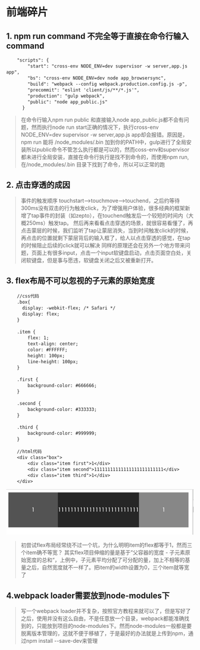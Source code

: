 # 前端碎片

## 1. npm run command 不完全等于直接在命令行输入command
```
    "scripts": {
        "start": "cross-env NODE_ENV=dev supervisor -w server,app.js app",
        "bs": "cross-env NODE_ENV=dev node app_browsersync",
        "build": "webpack --config webpack.production.config.js -p",
        "precommit": "eslint 'client/js/**/*.js'",
        "production": "gulp webpack",
        "public": "node app_public.js"
      }
```

> 在命令行输入npm run public 和直接输入node app_public.js都不会有问题，然而执行node run start正确的情况下，执行cross-env NODE_ENV=dev supervisor -w server,app.js app却会报错。原因是，npm run 能将 /node_modules/.bin 加到你的PATH中，gulp进行了全局安装所以public命令不管怎么执行都是可以的，然而coss-env和supervisor都未进行全局安装，直接在命令行执行是找不到命令的，而使用npm run, 在/node_modules/.bin 目录下找到了命令，所以可以正常的跑

## 2. 点击穿透的成因
> 事件的触发顺序 touchstart-->touchmove-->touchend，之后约等待300ms没有双击的行为触发click，为了增强用户体验，很多经典的框架新增了tap事件的封装（如zepto），在touchend触发后一个较短的时间内（大概250ms）触发tap。
> 然后再来看看点击穿透的场景，就很容易看懂了，再点击蒙层的时候，我们监听了tap让蒙层消失，当到时间触发click的时候，再点击的位置就剩下蒙层背后的输入框了，给人以点击穿透的感觉，在tap的时候阻止后续的click就可以解决
> 同样的原理还会在另外一个地方带来问题，页面上有很多input，点击一个input软键盘启动，点击页面空白处，关闭软键盘，但是事与愿违，软键盘关闭之后又被重新打开。


## 3. flex布局不可以忽视的子元素的原始宽度
```
    //css代码
    .box{
      display: -webkit-flex; /* Safari */
      display: flex;
    }

    .item {
        flex: 1;
        text-align: center;
        color: #FFFFFF;
        height: 100px;
        line-height: 100px;
    }

    .first {
        background-color: #666666;
    }

    .second {
        background-color: #333333;
    }

    .third {
        background-color: #999999;
    }

    //html代码
    <div class="box">
        <div class="item first">1</div>
        <div class="item second">11111111111111111111111111</div>
        <div class="item third">1</div>
    </div>
```
![](../images/flex.png)
> 初尝试flex布局经常绕不过一个坑，为什么明明item的flex都等于1，然而三个item确不等宽？
> 其实flex项目伸缩的量是基于”父容器的宽度 - 子元素原始宽度的总和“，上例中，子元素平均分配了可分配的量，加上不相等的基量之后，自然宽度就不一样了。把item的width设置为0，三个item就等宽了

## 4.webpack loader需要放到node-modules下
> 写一个webpack loader并不复杂，按照官方教程来就可以了，但是写好了之后，使用并没有这么自由，不是任意放一个目录，webpack都能准确找到的，只能放到项目的node-modules下。然而node-modules一般都是要脱离版本管理的，这就不便于移植了，于是最好的办法就是上传到npm，通过npm install --save-dev来管理
